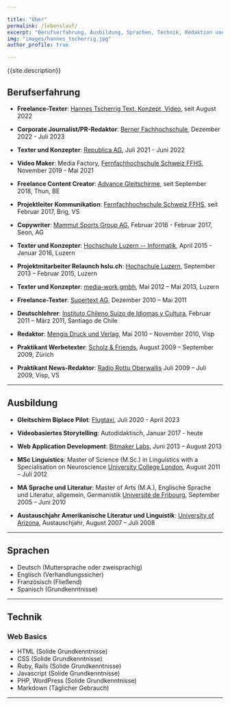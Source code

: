 ```yaml
---

title: "Über"
permalink: /lebenslauf/
excerpt: "Berufserfahrung, Ausbildung, Sprachen, Technik, Redaktion und Learning on the Job: Was bisher geschah im Leben von Hannes Tscherrig."
img: "images/hannes_tscherrig.jpg"
author_profile: true

---
```


{{site.description}}

## Berufserfahrung

- **Freelance-Texter**: [Hannes Tscherrig Text, Konzept, Video](https://www.tschannes.github.io/), seit August 2022

- **Corporate Journalist/PR-Redaktor**: [Berner Fachhochschule](https://www.bfh.ch/de/), Dezember 2022 - Juli 2023

- **Texter und Konzepter**: [Republica AG](https://www.republica.ch/Home), Juli 2021 - Juni 2022

- **Video Maker**: Media Factory, [Fernfachhochschule Schweiz FFHS](https://www.ffhs.ch/), November 2019 - Mai 2021

- **Freelance Content Creator**: [Advance Gleitschirme](https://advance.ch/), seit September 2018, Thun, BE

- **Projektleiter Kommunikation**: [Fernfachhochschule Schweiz FFHS](https://www.ffhs.ch/), seit Februar 2017, Brig, VS

- **Copywriter**: [Mammut Sports Group AG](http://www.mammut.ch/CH/de_CH), Februar 2016 - Februar 2017, Seon, AG

- **Texter und Konzepter**: [Hochschule Luzern -- Informatik](https://www.hslu.ch/de-ch/informatik/), April 2015 - Januar 2016, Luzern

- **Projektmitarbeiter Relaunch hslu.ch**: [Hochschule Luzern][2], September 2013 – Februar 2015, Luzern

- **Texter und Konzepter**: [media-work gmbh][3], Mai 2012 – Mai 2013, Luzern

- **Freelance-Texter**: [Supertext AG][4], Dezember 2010 – Mai 2011

- **Deutschlehrer**: [Instituto Chileno Suizo de Idiomas y Cultura][5], Februar 2011 – März 2011, Santiago de Chile

- **Redaktor**: [Mengis Druck und Verlag][6], Mai 2010 – November 2010, Visp

- **Praktikant Werbetexter**: [Scholz & Friends][7], August 2009 – September 2009, Zürich

- **Praktikant News-Redaktor**: [Radio Rottu Oberwallis][8] Juli 2009 – Juli 2009, Visp, VS

---

## Ausbildung

- **Gleitschirm Biplace Pilot**: [Flugtaxi](https://flug-taxi.ch), Juli 2020 - April 2023

- **Videobasiertes Storytelling**: Autodidaktisch, Januar 2017 - heute

- **Web Application Development**: [Bitmaker Labs][9], Juni 2013 – August 2013

- **MSc Linguistics**: Master of Science (M.Sc.) in Linguistics with a Specialisation on Neuroscience [University College London][10], August 2011 – Juli 2012

- **MA Sprache und Literatur**: Master of Arts (M.A.), Englische Sprache und Literatur, allgemein, Germanistik [Université de Fribourg][11], September 2005 – Juni 2010

- **Austauschjahr Amerikanische Literatur und Linguistik**: [University of Arizona][12], Austauschjahr, August 2007 – Juli 2008

---

## Sprachen

*   Deutsch (Muttersprache oder zweisprachig)
*   Englisch (Verhandlungssicher)
*   Französisch (Fließend)
*   Spanisch (Grundkenntnisse)

---

## Technik

### Web Basics

*   HTML (Solide Grundkenntnisse)
*   CSS (Solide Grundkenntnisse)
*   Ruby, Rails (Solide Grundkenntnisse)
*   Javascript (Solide Grundkenntnisse)
*   PHP, WordPress (Solide Grundkenntnisse)
*   Markdown (Täglicher Gebrauch)

---
<!--
## Redaktion

### Am Anfang die Frage

Gute Information und spannende Geschichten sind die Kehrseite besserer Fragen. Das gilt für ein informelles Gespräch ebenso wie für ein Interview oder eine Recherche im Internet. Ich stelle die wichtigen Fragen und forme daraus Antworten, die packen, informieren oder weiterhelfen.

### Dann der Plan

Gute Kommunikation steht und fällt mit einem Plan. Wer nicht weiss, was er sagen will, schweigt besser. Das Entwerfen eines Planes zwingt dazu, grundlegende Fragen zu beantworten: Wer spricht? Was ist die Botschaft? Wer ist angesprochen?

Mit einem soliden Plan fällt es leichter, klare Aussagen zu machen. Es fällt leichter Produkte zu verkaufen, wenn klar ist, worin -- immer aus Kundensicht -- die besonderen Vorteile liegen. Diese Einfachheit ist gerade für Internet-Inhalte ungeheuer wichtig. 

Als Content-Spezialist und Konzepter entwerfe ich Online-Interaktionen: Ich entwickle Ideen für spannende Geschichten, setze sie um, plane den Seitenaufbau oder prüfe Kleinst-Texte, welche Nutzenden die Orientierung auf einer Internetseite erleichtern.

### Zum Schluss der Text

Im Grunde der Dinge bin ich aber Texter. Es ist meine Leidenschaft, Unnützes zu kürzen, Wörter zu wenden und Texte besser zu machen. Ich arbeite iterativ, denn Texte sind immer Entwürfe. Jede Überarbeitung, jedes konstruktive Feedback macht sie besser und bringt sie etwas näher ans Ziel.

-->

[2]: https://www.hslu.ch
[3]: http://media-work.ch
[4]: http://www.supertext.ch
[5]: http://www.chilenosuizo.cl
[6]: http://www.1815.ch
[7]: http://www.s-f.com
[8]: http://www.rro.ch
[9]: http://www.bitmakerlabs.com
[10]: http://www.ucl.ac.uk
[11]: http://www.unifr.ch
[12]: http://www.arizona.edu
